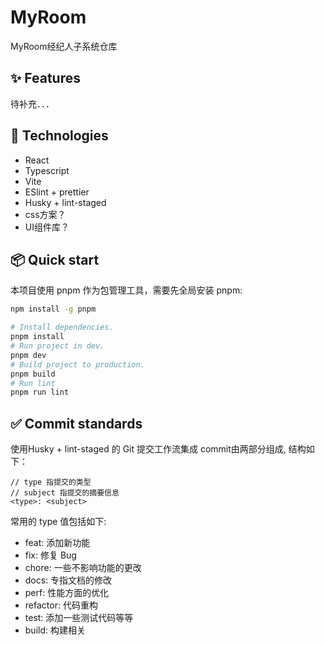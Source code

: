 # MyRoom
MyRoom经纪人子系统仓库

## ✨ Features
待补充．．．
## :rocket: Technologies
- React
- Typescript
- Vite
- ESlint + prettier
- Husky + lint-staged
- css方案？
- UI组件库？
## 📦 Quick start
本项目使用 pnpm 作为包管理工具，需要先全局安装 pnpm:
```bash
npm install -g pnpm
```
```bash
# Install dependencies.
pnpm install
# Run project in dev.
pnpm dev
# Build project to production.
pnpm build
# Run lint
pnpm run lint
```
## :white_check_mark: Commit standards
使用Husky + lint-staged 的 Git 提交工作流集成
commit由两部分组成, 结构如下：
```
// type 指提交的类型
// subject 指提交的摘要信息
<type>: <subject>
```
常用的 type 值包括如下:
- feat: 添加新功能
- fix: 修复 Bug
- chore: 一些不影响功能的更改
- docs: 专指文档的修改
- perf: 性能方面的优化
- refactor: 代码重构
- test: 添加一些测试代码等等
- build: 构建相关
